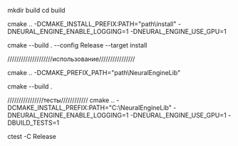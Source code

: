mkdir build cd build

cmake .. -DCMAKE_INSTALL_PREFIX:PATH="path\install" -DNEURAL_ENGINE_ENABLE_LOGGING=1 -DNEURAL_ENGINE_USE_GPU=1

cmake --build . --config Release --target install

////////////////////использование////////////////

cmake .. -DCMAKE_PREFIX_PATH="path\NeuralEngineLib"

cmake --build .

////////////////тесты////////////
cmake .. -DCMAKE_INSTALL_PREFIX:PATH="C:\NeuralEngineLib" -DNEURAL_ENGINE_ENABLE_LOGGING=1 -DNEURAL_ENGINE_USE_GPU=1 -DBUILD_TESTS=1

ctest -C Release